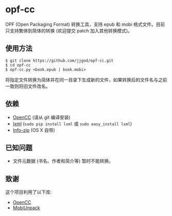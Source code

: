 opf-cc
======

OPF (Open Packaging Format) 转换工具，支持 epub 和 mobi 格式文件。目前只支持繁体到简体的转换 (欢迎提交 patch 加入其他转换模式)。

使用方法
--------

    $ git clone https://github.com/jjgod/opf-cc.git
    $ cd opf-cc
    $ opf-cc.py <book.epub | book.mobi>

将指定文件转换为简体并在同一目录下生成新的文件，如果转换后的文件名与之前一致则将旧文件改名。

依赖
----

- [OpenCC](https://github.com/BYVoid/OpenCC) (请从 git 编译安装)
- [lxml](http://lxml.de) (`sudo pip install lxml` 或 `sudo easy_install lxml`)
- [Info-zip](http://www.info-zip.org) (OS X 自带)

已知问题
--------

- 文件元数据 (书名、作者和简介等) 暂时不能转换。

致谢
----

这个项目利用了以下库:

- [OpenCC](https://github.com/BYVoid/OpenCC)
- [MobiUnpack](http://www.mobileread.com/forums/showthread.php?t=61986)


